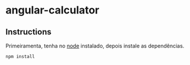 # angular-calculator

## Instructions

Primeiramenta, tenha no [node]("https://nodejs.org/en/") instalado, depois instale as dependências.

```
npm install
```

